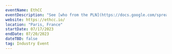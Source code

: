 ```yaml
---
eventName: EthCC
eventDescription: "See [who from the PLN](https://docs.google.com/spreadsheets/d/1mFeLwtTBBJiojxjD-mC27oupzOpY1xsy-po8axwiv4E/edit#gid=0) will be at EthCC and join [our Telegram group](https://t.me/+7BEhay59ceU1NTgx) for EthCC!"
website: https://ethcc.io/
location: "Paris, France"
startDate: 07/17/2023
endDate: 07/20/2023
dateTBD: false
tag: Industry Event
---
```

